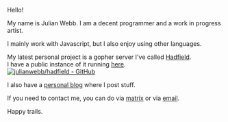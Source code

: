 Hello!

My name is Julian Webb. I am a decent programmer and a work in progress artist.

I mainly work with Javascript, but I also enjoy using other languages.

My latest personal project is a gopher server I've called [Hadfield](https://github.com/julianwebb/hadfield).   
I have a public instance of it running [here](gopher://julianwebb.ca).   
[![julianwebb/hadfield - GitHub](https://gh-card.dev/repos/julianwebb/hadfield.svg?fullname=)](https://github.com/julianwebb/hadfield)

I also have a [personal blog](https://julianwebb.ca) where I post stuff.

If you need to contact me, you can do via [matrix](https://matrix.to/#/@julian:julianwebb.ca) or via [email](mailto:email@julianwebb.ca).

Happy trails.
